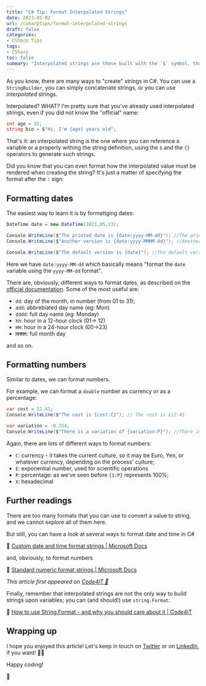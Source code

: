 ```yaml
---
title: "C# Tip: Format Interpolated Strings"
date: 2023-05-02 
url: /csharptips/format-interpolated-strings
draft: false
categories:
- CSharp Tips
tags: 
- CSharp
toc: false
summary: "Interpolated strings are those built with the `$` symbol, that you can use to create strings using existing variables or properties. Did you know that you can apply custom formattings to such values?"
---
```


As you know, there are many ways to "create" strings in C#. You can use a `StringBuilder`, you can simply concatenate strings, or you can use *interpolated* strings.

Interpolated? WHAT? I'm pretty sure that you've already used interpolated strings, even if you did not know the "official" name:

```cs
int age = 31;
string bio = $"Hi, I'm {age} years old";
```

That's it: an interpolated string is the one where you can reference a variable or a property withing the string definition, using the `$` and the `{}` operators to generate such strings.

Did you know that you can even format how the interpolated value must be rendered when creating the string? It's just a matter of specifying the format after the `:` sign:

## Formatting dates

The easiest way to learn it is by formattging dates:

```cs
DateTime date = new DateTime(2021,05,23);

Console.WriteLine($"The printed date is {date:yyyy-MM-dd}"); //The printed date is 2021-05-23
Console.WriteLine($"Another version is {date:yyyy-MMMM-dd}"); //Another version is 2021-May-23

Console.WriteLine($"The default version is {date}"); //The default version is 23/05/2021 00:00:00
```

Here we have `date:yyyy-MM-dd` which basically means "format the `date` variable using the `yyyy-MM-dd` format". 

There are, obviously, different ways to format dates, as described on the [official documentation](https://learn.microsoft.com/en-us/dotnet/standard/base-types/custom-date-and-time-format-strings). Some of the most useful are:


* `dd`: day of the month, in number (from 01 to 31);
* `ddd`: abbrebiated day name (eg: Mon)
* `dddd`: full day name (eg: Monday)
* `hh`: hour in a 12-hour clock (01-> 12)
* `HH`: hour in a 24-hour clock (00->23)
* `MMMM`: full month day

and so on.

## Formatting numbers

Similar to dates, we can format numbers.

For example, we can format a `double` number as currency or as a percentage:

```cs
var cost = 12.41;
Console.WriteLine($"The cost is {cost:C}"); // The cost is £12.41

var variation = -0.254;
Console.WriteLine($"There is a variation of {variation:P}"); //There is a variation of -25.40%
```

Again, there are lots of different ways to format numbers:

* `C`: currency - it takes the current culture, so it may be Euro, Yen, or whatever currency, depending on the process' culture;
* `E`: exponential number, used for scientific operations
* `P`: percentage: as we've seen before `{1:P}` represents 100%;
* `X`: hexadecimal

## Further readings

There are too many formats that you can use to convert a value to string, and we cannot explore all of them here.

But still, you can have a look at several ways to format date and time in C#

🔗 [Custom date and time format strings | Microsoft Docs](https://learn.microsoft.com/en-us/dotnet/standard/base-types/custom-date-and-time-format-strings)

and, obviously, to format numbers

🔗 [Standard numeric format strings | Microsoft Docs](https://learn.microsoft.com/en-us/dotnet/standard/base-types/standard-numeric-format-strings)

_This article first appeared on [Code4IT 🐧](https://www.code4it.dev/)_

Finally, remember that interpolated strings are not the only way to build strings upon variables; you can (and should!) use `string.Format`:

🔗 [How to use String.Format - and why you should care about it | Code4IT](https://code4it.dev/blog/how-to-use-string-format/)

## Wrapping up

I hope you enjoyed this article! Let's keep in touch on [Twitter](https://twitter.com/BelloneDavide) or on [LinkedIn](https://www.linkedin.com/in/BelloneDavide/), if you want! 🤜🤛

Happy coding!

🐧
